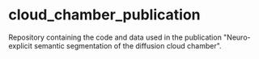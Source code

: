 # cloud_chamber_publication
Repository containing the code and data used in the publication "Neuro-explicit semantic segmentation of the diffusion cloud chamber".
